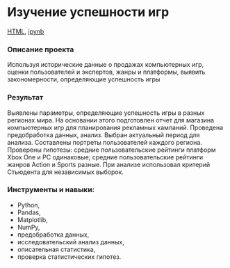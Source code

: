 # Изучение успешности игр

[HTML](https://github.com/arhitru/portfolio/blob/main/success_games/success_games.html), [ipynb](https://github.com/arhitru/portfolio/blob/main/success_games/success_games.ipynb)
### Описание проекта
Используя исторические данные о продажах компьютерных игр, оценки пользователей и экспертов, жанры и платформы, выявить закономерности, определяющие успешность игры 

### Результат
Выявлены параметры, определяющие успешность игры в разных регионах мира. На основании этого подготовлен отчет для магазина компьютерных игр для планирования
рекламных кампаний. Проведена предобработка данных, анализ. Выбран актуальный период для анализа. Составлены портреты пользователей каждого региона. Проверены
гипотезы: средние пользовательские рейтинги платформ Xbox One и PC одинаковые; средние пользовательские рейтинги жанров Action и Sports разные. При анализе использовал критерий Стьюдента для независимых выборок.

### Инструменты и навыки:
* Python, 
* Pandas, 
* Matplotlib, 
* NumPy,
* предобработка данных,
* исследовательский анализ данных,
* описательная статистика,
* проверка статистических гипотез.
